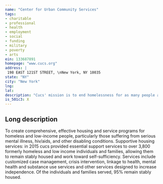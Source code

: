 ```yaml
---
name: "Center for Urban Community Services"
tags:
- charitable
- professional
- health
- employment
- social
- funding
- military
- poverty
- arts
ein: 133687891
homepage: "www.cucs.org"
address: |
 198 EAST 121ST STREET, \nNew York, NY 10035
state: "NY"
city: "New York"
lng: 
lat: 
description: "Cucs' mission is to end homelessness for as many people as possible and to provide opportunities for low income individuals and families to be productive members of the community. "
is_501c3: X
---
```


## Long description

To create comprehensive, effective housing and service programs for homeless and low-income people, particularly those suffering from serious mental illness, hiv/aids, and other disabling conditions. Supportive housing services: in 2015 cucs provided essential support services to over 3,800 formerly homeless and low income individuals and families, allowing them to remain stably housed and work toward self-sufficiency. Services include customized case management, crisis intervention, linkage to health, mental health and substance use services and other services designed to increase independence. Of the individuals and families served, 95% remain stably housed. 

